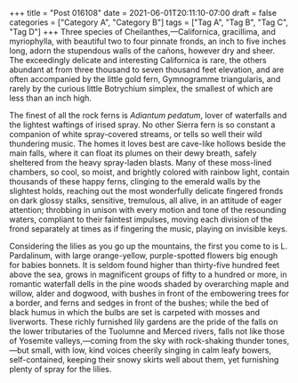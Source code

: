 +++
title = "Post 016108"
date = 2021-06-01T20:11:10-07:00
draft = false
categories = ["Category A", "Category B"]
tags = ["Tag A", "Tag B", "Tag C", "Tag D"]
+++
Three species of Cheilanthes,—Californica, gracillima, and myriophylla, with beautiful two to four pinnate fronds, an inch to five inches long, adorn the stupendous walls of the cañons, however dry and sheer. The exceedingly delicate and interesting Californica is rare, the others abundant at from three thousand to seven thousand feet elevation, and are often accompanied by the little gold fern, Gymnogramme triangularis, and rarely by the curious little Botrychium simplex, the smallest of which are less than an inch high.

The finest of all the rock ferns is _Adiantum pedatum_, lover of waterfalls and the lightest waftings of irised spray. No other Sierra fern is so constant a companion of white spray-covered streams, or tells so well their wild thundering music. The homes it loves best are cave-like hollows beside the main falls, where it can float its plumes on their dewy breath, safely sheltered from the heavy spray-laden blasts. Many of these moss-lined chambers, so cool, so moist, and brightly colored with rainbow light, contain thousands of these happy ferns, clinging to the emerald walls by the slightest holds, reaching out the most wonderfully delicate fingered fronds on dark glossy stalks, sensitive, tremulous, all alive, in an attitude of eager attention; throbbing in unison with every motion and tone of the resounding waters, compliant to their faintest impulses, moving each division of the frond separately at times as if fingering the music, playing on invisible keys.

Considering the lilies as you go up the mountains, the first you come to is L. Pardalinum, with large orange-yellow, purple-spotted flowers big enough for babies bonnets. It is seldom found higher than thirty-five hundred feet above the sea, grows in magnificent groups of fifty to a hundred or more, in romantic waterfall dells in the pine woods shaded by overarching maple and willow, alder and dogwood, with bushes in front of the embowering trees for a border, and ferns and sedges in front of the bushes; while the bed of black humus in which the bulbs are set is carpeted with mosses and liverworts. These richly furnished lily gardens are the pride of the falls on the lower tributaries of the Tuolumne and Merced rivers, falls not like those of Yosemite valleys,—coming from the sky with rock-shaking thunder tones,—but small, with low, kind voices cheerily singing in calm leafy bowers, self-contained, keeping their snowy skirts well about them, yet furnishing plenty of spray for the lilies.
